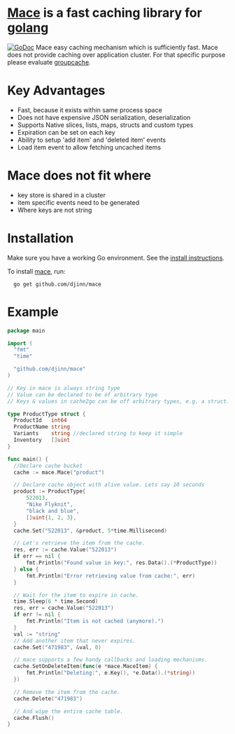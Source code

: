 # [Mace](https://github.com/djinn/mace) is a fast caching library for [golang](https://github.com/golang/go)
[![GoDoc](https://godoc.org/github.com/djinn/mace?status.svg)](https://godoc.org/github.com/djinn/mace)
Mace easy caching mechanism which is sufficiently fast. Mace does not provide
caching over application cluster. For that specific purpose please evaluate
[groupcache](https://github.com/golang/groupcache).

# Key Advantages
  * Fast, because it exists within same process space
  * Does not have expensive JSON serialization, deserialization
  * Supports Native slices, lists, maps, structs and custom types
  * Expiration can be set on each key
  * Ability to setup 'add item' and 'deleted item' events
  * Load item event to allow fetching uncached items

# Mace does not fit where
  * key store is shared in a cluster
  * item specific events need to be generated
  * Where keys are not string

# Installation

Make sure you have a working Go environment. See the [install instructions](http://golang.org/doc/install.html).

To install [mace](https://github.com/djinn/mace), run:

      go get github.com/djinn/mace


# Example
  ```go
  package main

  import (
  	"fmt"
  	"time"

  	"github.com/djinn/mace"
  )

  // Key in mace is always string type
  // Value can be declared to be of arbitrary type
  // Keys & values in cache2go can be off arbitrary types, e.g. a struct.

  type ProductType struct {
  	ProductId   int64
  	ProductName string
  	Variants    string //declared string to keep it simple
  	Inventory   []uint
  }

  func main() {
  	//Declare cache bucket
  	cache := mace.Mace("product")

  	// Declare cache object with alive value. Lets say 10 seconds
  	product := ProductType{
  		522013,
  		"Nike Flyknit",
  		"black and blue",
  		[]uint{1, 2, 3},
  	}
  	cache.Set("522013", &product, 5*time.Millisecond)

  	// Let's retrieve the item from the cache.
  	res, err := cache.Value("522013")
  	if err == nil {
  		fmt.Println("Found value in key:", res.Data().(*ProductType))
  	} else {
  		fmt.Println("Error retrieving value from cache:", err)
  	}

  	// Wait for the item to expire in cache.
  	time.Sleep(6 * time.Second)
  	res, err = cache.Value("522013")
  	if err != nil {
  		fmt.Println("Item is not cached (anymore).")
  	}
  	val := "string"
  	// Add another item that never expires.
  	cache.Set("471983", &val, 0)

  	// mace supports a few handy callbacks and loading mechanisms.
  	cache.SetOnDeleteItem(func(e *mace.MaceItem) {
  		fmt.Println("Deleting:", e.Key(), *e.Data().(*string))
  	})

  	// Remove the item from the cache.
  	cache.Delete("471983")

  	// And wipe the entire cache table.
  	cache.Flush()
  }
  ```
